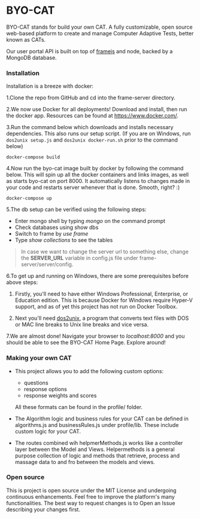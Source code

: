 # BYO-CAT
BYO-CAT stands for build your own CAT. A fully customizable, open source web-based platform to create and manage Computer Adaptive Tests, better known as CATs.

Our user portal API is built on top of [framejs](https://github.com/jedireza/frame) and node, backed by a MongoDB database.

### Installation

Installation is a breeze with docker:
       
1.Clone the repo from GitHub and cd into the frame-server directory.
       
2.We now use Docker for all deployments! Download and install, then run the docker app. Resources can be found at https://www.docker.com/.
       
3.Run the command below which downloads and installs necessary dependencies. This also runs our setup script. (If you are on Windows, run `dos2unix setup.js` and `dos2unix docker-run.sh` prior to the command below)
       
  	docker-compose build
       
4.Now run the byo-cat image built by docker by following the command below. This will spin up all the docker containers and links images, as well as starts byo-cat on port 8000. It automatically listens to changes made in your code and restarts server whenever that is done. Smooth, right? :)
       
	docker-compose up
       
  5.The db setup can be verified using the following steps:
       
  - Enter mongo shell by typing *mongo* on the command prompt
  - Check databases using show dbs
  - Switch to frame by *use frame*
  - Type *show collections* to see the tables
       
> In case we want to change the server url to something else, change the **SERVER_URL** variable in config.js file under frame-server/server/config.
       
6.To get up and running on Windows, there are some prerequisites before above steps:
 
 1. Firstly, you'll need to have either Windows Professional, Enterprise, or Education edition. This is because Docker for Windows require Hyper-V support, and as of yet this project has not run on Docker Toolbox. 
       
 2. Next you'll need [dos2unix](https://sourceforge.net/projects/dos2unix/ "dos2unix"), a program that converts text files with DOS or MAC line breaks to Unix line breaks and vice versa.  

7.We are almost done! Navigate your browser to *localhost:8000* and you should be able to see the BYO-CAT Home Page. Explore around!

### Making your own CAT

- This project allows you to add the following custom options:
	- questions
	- response options
	- response weights and scores
  
  All these formats can be found in the profile/ folder.

- The Algorithm logic and business rules for your CAT can be defined in algorithms.js and businessRules.js under profile/lib. These include custom logic for your CAT.

- The routes combined wih helpmerMethods.js works like a controller layer between the Model and Views. Helpermethods is a general purpose collection of logic and methods that retrieve, process and massage data to and fro between the models and views.

### Open source

This is project is open source under the MIT License and undergoing continuous enhancements. Feel free to improve the platform's many functionalities. The best way to request changes is to Open an Issue describing your changes first.
